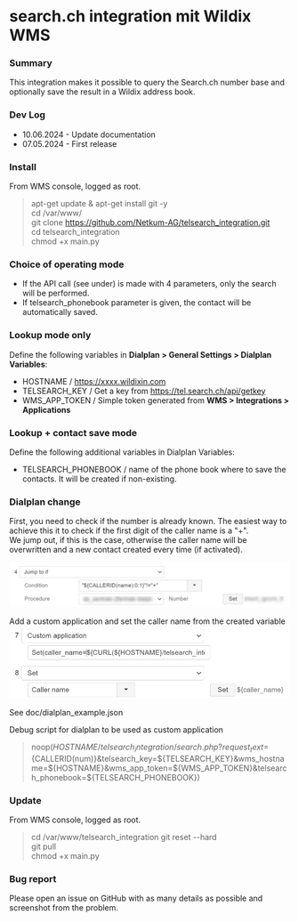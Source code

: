 # search.ch integration mit Wildix WMS

### Summary
This integration makes it possible to query the Search.ch number base and optionally save the result in a Wildix address book.

### Dev Log
- 10.06.2024 - Update documentation
- 07.05.2024 - First release

### Install

From WMS console, logged as root.

>apt-get update & apt-get install git -y  
cd /var/www/  
git clone https://github.com/Netkum-AG/telsearch_integration.git  
cd telsearch_integration  
chmod +x main.py  

### Choice of operating mode
- If the API call (see under) is made with 4 parameters, only the search will be performed.  
- If telsearch_phonebook parameter is given, the contact will be automatically saved.


### Lookup mode only
Define the following variables in **Dialplan > General Settings > Dialplan Variables**:
- HOSTNAME / https://xxxx.wildixin.com
- TELSEARCH_KEY / Get a key from https://tel.search.ch/api/getkey
- WMS_APP_TOKEN / Simple token generated from **WMS > Integrations > Applications**


### Lookup + contact save mode
Define the following additional variables in Dialplan Variables:
- TELSEARCH_PHONEBOOK / name of the phone book where to save the contacts. It will be created if non-existing.


### Dialplan change

First, you need to check if the number is already known. 
The easiest way to achieve this it to check if the first digit of the caller name is a "+".  
We jump out, if this is the case, otherwise the caller name will be overwritten and a new contact created every time (if activated).

![check_number.jpg](doc/check_number.jpg)

Add a custom application and set the caller name from the created variable  
![img.png](doc/caller_name.jpg)

See doc/dialplan_example.json

Debug script for dialplan to be used as custom application
>noop(${HOSTNAME}/telsearch_integration/search.php?request_text=${CALLERID(num)}&telsearch_key=${TELSEARCH_KEY}&wms_hostname=${HOSTNAME}&wms_app_token=${WMS_APP_TOKEN}&telsearch_phonebook=${TELSEARCH_PHONEBOOK})

### Update
From WMS console, logged as root.
>cd /var/www/telsearch_integration 
git reset --hard  
git pull  
chmod +x main.py  

### Bug report
Please open an issue on GitHub with as many details as possible and screenshot from the problem.
